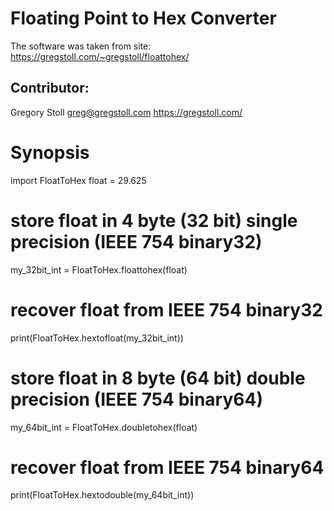 # Floating Point to Hex Converter

The software was taken from site: https://gregstoll.com/~gregstoll/floattohex/

## Contributor:

Gregory Stoll <greg@gregstoll.com>
https://gregstoll.com/

# Synopsis

import FloatToHex
float = 29.625

# store float in 4 byte (32 bit) single precision (IEEE 754 binary32)
my_32bit_int = FloatToHex.floattohex(float)

# recover float from IEEE 754 binary32
print(FloatToHex.hextofloat(my_32bit_int))

# store float in 8 byte (64 bit) double precision (IEEE 754 binary64)
my_64bit_int = FloatToHex.doubletohex(float)

# recover float from IEEE 754 binary64
print(FloatToHex.hextodouble(my_64bit_int))
